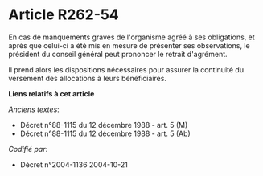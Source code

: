 # Article R262-54

En cas de manquements graves de l'organisme agréé à ses obligations, et après que celui-ci a été mis en mesure de présenter
ses observations, le président du conseil général peut prononcer le retrait d'agrément.

Il prend alors les dispositions nécessaires pour assurer la continuité du versement des allocations à leurs bénéficiaires.

**Liens relatifs à cet article**

_Anciens textes_:

  - Décret n°88-1115 du 12 décembre 1988 - art. 5 (M)
  - Décret n°88-1115 du 12 décembre 1988 - art. 5 (Ab)

_Codifié par_:

  - Décret n°2004-1136 2004-10-21
